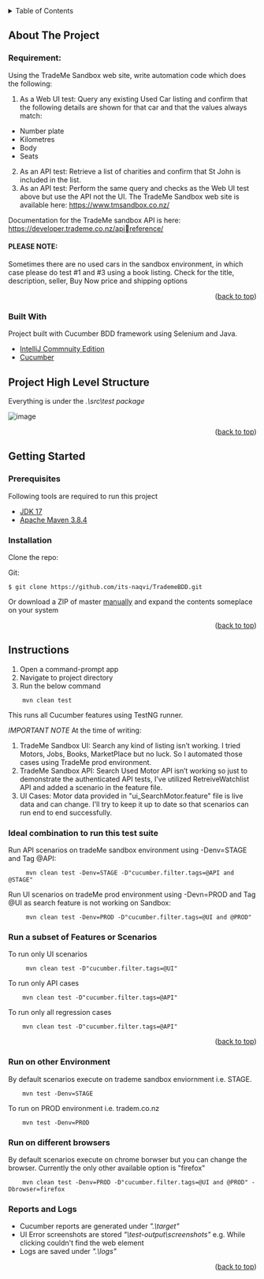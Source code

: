 <!-- TABLE OF CONTENTS -->
<details>
  <summary>Table of Contents</summary>
  <ol>
    <li>
      <a href="#about-the-project">About The Project</a>
      <ul>
        <li><a href="#Requirement">Requirement</a></li>
        <li><a href="#Built-With">Built With</a></li>
      </ul>
    </li>
    <li>
      <a href="#getting-started">Getting Started</a>
      <ul>
        <li><a href="#prerequisites">Prerequisites</a></li>
        <li><a href="#installation">Installation</a></li>
      </ul>
    </li>
    <li>
      <a href="#Instructions">Instructions</a>
      <ul>
        <li><a href="#Ideal-combination-to-run-this-test-suite">Ideal combination to run this test suite</a></li>
        <li><a href="#Run-a-subset-of-Features-or-Scenarios">Run a subset of Features or Scenarios</a></li>
        <li><a href="#Run-on-other-Environment">Run on other Environment</a></li>
        <li><a href="#Run-on-different-browsers">Run on different browsers</a></li>
        <li><a href="#Reports-and-Logs">Reports and Logs</a></li>
      </ul>
    </li>
  </ol>
</details>



<!-- ABOUT THE PROJECT -->
## About The Project

### Requirement:
Using the TradeMe Sandbox web site, write automation code which does the following:

1. As a Web UI test: Query any existing Used Car listing and confirm that the following details 
are shown for that car and that the values always match:
* Number plate
* Kilometres
* Body
* Seats
2. As an API test: Retrieve a list of charities and confirm that St John is included in the list.
3. As an API test: Perform the same query and checks as the Web UI test above but use the 
API not the UI.
The TradeMe Sandbox web site is available here: https://www.tmsandbox.co.nz/

Documentation for the TradeMe sandbox API is here: https://developer.trademe.co.nz/apireference/

#### PLEASE NOTE:
Sometimes there are no used cars in the sandbox environment, in which case please 
do test #1 and #3 using a book listing. Check for the title, description, seller, Buy Now price and
shipping options

<p align="right">(<a href="#top">back to top</a>)</p>



### Built With

Project built with Cucumber BDD framework using Selenium and Java.

* [IntelliJ Commnuity Edition](https://www.jetbrains.com/idea/download/#section=windows/)
* [Cucumber](https://cucumber.io//)

## Project High Level Structure
Everything is under the *.\src\test package*

![image](https://user-images.githubusercontent.com/96668683/148872977-175ed615-8226-4278-9247-3607b98d6621.png)


<p align="right">(<a href="#top">back to top</a>)</p>



<!-- GETTING STARTED -->
## Getting Started

### Prerequisites

Following tools are required to run this project
* [JDK 17](https://www.oracle.com/java/technologies/downloads/#jdk17-windows/)
* [Apache Maven 3.8.4](https://maven.apache.org/download.cgi/)


### Installation

Clone the repo:

Git:
```
$ git clone https://github.com/its-naqvi/TrademeBDD.git
```

Or download a ZIP of master [manually](https://github.com/its-naqvi/TrademeBDD/archive/refs/heads/master.zip) and expand the contents someplace on your system

<p align="right">(<a href="#top">back to top</a>)</p>

## Instructions

1. Open a command-prompt app
2. Navigate to project directory
3. Run the below command
```
    mvn clean test
```
This runs all Cucumber features using TestNG runner.

*IMPORTANT NOTE*
At the time of writing: 
1. TradeMe Sandbox UI: Search any kind of listing isn’t working. I tried Motors, Jobs, Books, MarketPlace but no luck. So I automated those cases using TradeMe prod environment.
2. TradeMe Sandbox API: Search Used Motor API isn’t working so just to demonstrate the authenticated API tests, I’ve utilized RetreiveWatchlist API and added a scenario in the feature file.
3. UI Cases: Motor data provided in "ui_SearchMotor.feature" file is live data and can change. I'll try to keep it up to date so that scenarios can run end to end successfully.


### Ideal combination to run this test suite
Run API scenarios on tradeMe sandbox environment using -Denv=STAGE and Tag @API:
```
     mvn clean test -Denv=STAGE -D"cucumber.filter.tags=@API and @STAGE"
```

Run UI scenarios on tradeMe prod environment using -Devn=PROD and Tag @UI as search feature is not working on Sandbox:
```
     mvn clean test -Denv=PROD -D"cucumber.filter.tags=@UI and @PROD"
```

### Run a subset of Features or Scenarios

To run only UI scenarios
```
     mvn clean test -D"cucumber.filter.tags=@UI"
```
To run only API cases
```
    mvn clean test -D"cucumber.filter.tags=@API"
```
To run only all regression cases
```
    mvn clean test -D"cucumber.filter.tags=@API"
```

<p align="right">(<a href="#top">back to top</a>)</p>

### Run on other Environment
By default scenarios execute on trademe sandbox enviornment i.e. STAGE.
```
    mvn test -Denv=STAGE
```
To run on PROD environment i.e. tradem.co.nz
```
    mvn test -Denv=PROD
```

### Run on different browsers
By default scenarios execute on chrome borwser but you can change the browser. Currently the only other available option is "firefox"
```
    mvn clean test -Denv=PROD -D"cucumber.filter.tags=@UI and @PROD" -Dbrowser=firefox
```

### Reports and Logs
* Cucumber reports are generated under *".\target"*
* UI Error screenshots are stored *"\test-output\screenshots"* e.g. While clicking couldn't find the web element
* Logs are saved under *".\logs"*


<p align="right">(<a href="#top">back to top</a>)</p>
